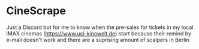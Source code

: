 # CineScrape
Just a Discord bot for me to know when the pre-sales for tickets in my local IMAX cinemas (https://www.uci-kinowelt.de) 
start because their remind by e-mail doesn't work and there are a suprising amount of scalpers in Berlin
